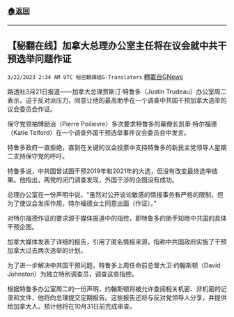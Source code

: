 ###  [:house:返回](README.md)
---


## 【秘翻在线】加拿大总理办公室主任将在议会就中共干预选举问题作证
`3/22/2023 2:34 AM UTC 秘密翻譯組G-Translators` [轉載自GNews](https://gnews.org/articles/1034738)

         

路透社3月21日报道——加拿大总理贾斯汀·特鲁多（Justin Trudeau）办公室周二表示，迫于反对派压力，同意让他的最高助手在一个调查中共国干预加拿大选举的议会委员会作证。

保守党领袖博励治（Pierre Poilievre）多次要求特鲁多的幕僚长凯蒂·特尔福德（Katie Telford）在一个调查外国干预选举事件议会委员会中发言。

特鲁多政府一直拒绝，直到在关键的议会投票中支持特鲁多的新民主党领导人星期二支持保守党的呼吁。

特鲁多说，中共国曾试图干预2019年和2021年的大选，但没有改变最终选举结果。他指出，两党的闭门调查发现，外国干涉的企图没有成功。

总理办公室在一份声明中说，“虽然对公开谈论敏感的情报事务有严格的限制，但为了使议会发挥作用，特尔福德女士同意出面（作证）。”

对特尔福德作证的要求源于媒体报道中的指控，即特鲁多的助手知晓中共国的具体干预企图。

加拿大媒体发表了详细的报告，引用了匿名情报来源，指称中共国政府实施了干预加拿大过去两次选举的计划。

为了进一步解决中共国干预问题，特鲁多上周任命前总督大卫·约翰斯顿（David Johnston）为独立特别调查员，调查这些指控。

根据特鲁多办公室周二的一份声明，约翰斯顿将被允许查阅相关机密、非机密的记录和文件，他将向总理提交定期报告。这些报告还将与反对党领导人分享，并提供给加拿大人。预计他将在10月31日前完成审查。
